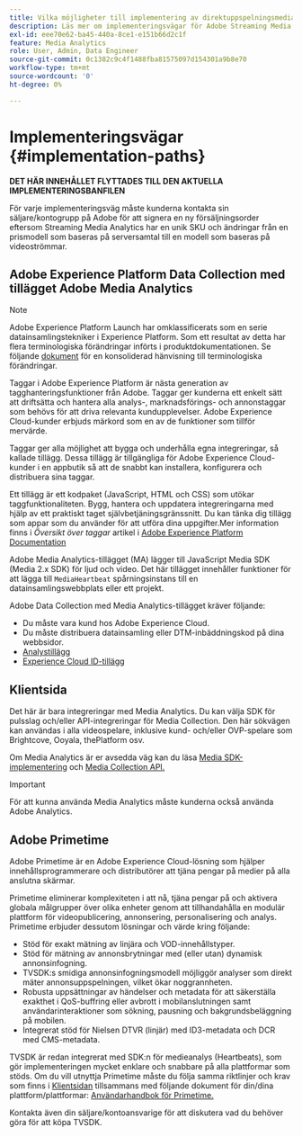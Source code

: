 ```yaml
---
title: Vilka möjligheter till implementering av direktuppspelningsmedia finns?
description: Läs mer om implementeringsvägar för Adobe Streaming Media, inklusive Adobe Experience Platform Data Collection.
exl-id: eee70e62-ba45-440a-8ce1-e151b66d2c1f
feature: Media Analytics
role: User, Admin, Data Engineer
source-git-commit: 0c1382c9c4f1488fba81575097d154301a9b8e70
workflow-type: tm+mt
source-wordcount: '0'
ht-degree: 0%

---
```


# Implementeringsvägar {#implementation-paths}

**DET HÄR INNEHÅLLET FLYTTADES TILL DEN AKTUELLA IMPLEMENTERINGSBANFILEN**

För varje implementeringsväg måste kunderna kontakta sin säljare/kontogrupp på Adobe för att signera en ny försäljningsorder eftersom Streaming Media Analytics har en unik SKU och ändringar från en prismodell som baseras på serversamtal till en modell som baseras på videoströmmar.

## Adobe Experience Platform Data Collection med tillägget Adobe Media Analytics

>[!NOTE]
>Adobe Experience Platform Launch har omklassificerats som en serie datainsamlingstekniker i Experience Platform. Som ett resultat av detta har flera terminologiska förändringar införts i produktdokumentationen. Se följande [dokument](https://experienceleague.adobe.com/docs/experience-platform/tags/term-updates.html?lang=en) för en konsoliderad hänvisning till terminologiska förändringar.


Taggar i Adobe Experience Platform är nästa generation av tagghanteringsfunktioner från Adobe. Taggar ger kunderna ett enkelt sätt att driftsätta och hantera alla analys-, marknadsförings- och annonstaggar som behövs för att driva relevanta kundupplevelser. Adobe Experience Cloud-kunder erbjuds märkord som en av de funktioner som tillför mervärde.

Taggar ger alla möjlighet att bygga och underhålla egna integreringar, så kallade tillägg. Dessa tillägg är tillgängliga för Adobe Experience Cloud-kunder i en appbutik så att de snabbt kan installera, konfigurera och distribuera sina taggar.

Ett tillägg är ett kodpaket (JavaScript, HTML och CSS) som utökar taggfunktionaliteten. Bygg, hantera och uppdatera integreringarna med hjälp av ett praktiskt taget självbetjäningsgränssnitt. Du kan tänka dig tillägg som appar som du använder för att utföra dina uppgifter.Mer information finns i *Översikt över taggar* artikel i [Adobe Experience Platform Documentation](https://experienceleague.adobe.com/docs/experience-platform/tags/home.html)

Adobe Media Analytics-tillägget (MA) lägger till JavaScript Media SDK (Media 2.x SDK) för ljud och video. Det här tillägget innehåller funktioner för att lägga till `MediaHeartbeat` spårningsinstans till en datainsamlingswebbplats eller ett projekt.

Adobe Data Collection med Media Analytics-tillägget kräver följande:
* Du måste vara kund hos Adobe Experience Cloud.
* Du måste distribuera datainsamling eller DTM-inbäddningskod på dina webbsidor.
* [Analystillägg](https://experienceleague.adobe.com/docs/experience-platform/tags/extensions/adobe/analytics/overview.html)
* [Experience Cloud ID-tillägg](https://experienceleague.adobe.com/docs/experience-platform/tags/extensions/adobe/id-service/overview.html)


## Klientsida

Det här är bara integreringar med Media Analytics. Du kan välja SDK för pulsslag och/eller API-integreringar för Media Collection. Den här sökvägen kan användas i alla videospelare, inklusive kund- och/eller OVP-spelare som Brightcove, Ooyala, thePlatform osv.

Om Media Analytics är er avsedda väg kan du läsa [Media SDK-implementering](/help/legacy/setup/legacy-setup-overview.md) och [Media Collection API.](/help/implementation/media-collection-api/mc-api-overview.md)

>[!IMPORTANT]
>För att kunna använda Media Analytics måste kunderna också använda Adobe Analytics.

## Adobe Primetime

Adobe Primetime är en Adobe Experience Cloud-lösning som hjälper innehållsprogrammerare och distributörer att tjäna pengar på medier på alla anslutna skärmar.

Primetime eliminerar komplexiteten i att nå, tjäna pengar på och aktivera globala målgrupper över olika enheter genom att tillhandahålla en modulär plattform för videopublicering, annonsering, personalisering och analys. Primetime erbjuder dessutom lösningar och värde kring följande:

* Stöd för exakt mätning av linjära och VOD-innehållstyper.
* Stöd för mätning av annonsbrytningar med (eller utan) dynamisk annonsinfogning.
* TVSDK:s smidiga annonsinfogningsmodell möjliggör analyser som direkt mäter annonsuppspelningen, vilket ökar noggrannheten.
* Robusta uppsättningar av händelser och metadata för att säkerställa exakthet i QoS-buffring eller avbrott i mobilanslutningen samt användarinteraktioner som sökning, pausning och bakgrundsbeläggning på mobilen.
* Integrerat stöd för Nielsen DTVR (linjär) med ID3-metadata och DCR med CMS-metadata.


TVSDK är redan integrerat med SDK:n för medieanalys (Heartbeats), som gör implementeringen mycket enklare och snabbare på alla plattformar som stöds. Om du vill utnyttja Primetime måste du följa samma riktlinjer och krav som finns i [Klientsidan](/help/legacy/intro-to-ava/implementation-paths/client-side-path.md) tillsammans med följande dokument för din/dina plattform/plattformar: [Användarhandbok för Primetime.](https://helpx.adobe.com/se/primetime/user-guide.html)

Kontakta även din säljare/kontoansvarige för att diskutera vad du behöver göra för att köpa TVSDK.
